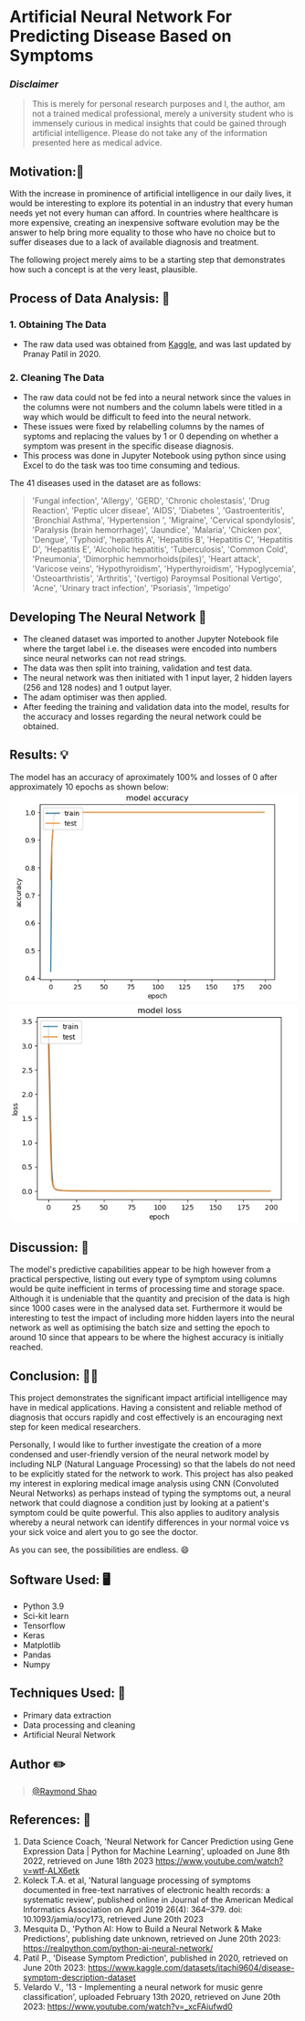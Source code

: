# Artificial Neural Network For Predicting Disease Based on Symptoms

### _Disclaimer_
> This is merely for personal research purposes and I, the author, am not a trained medical professional, merely a university student who is immensely curious in medical insights that could be gained through artificial intelligence. Please do not take any of the information presented here as medical advice.

## Motivation:🤔
With the increase in prominence of artificial intelligence in our daily lives, it would be interesting to explore its potential in an industry that every human needs yet not every human can afford. In countries where healthcare is more expensive, creating an inexpensive software evolution may be the answer to help bring more equality to those who have no choice but to suffer diseases due to a lack of available diagnosis and treatment.

The following project merely aims to be a starting step that demonstrates how such a concept is at the very least, plausible.

## Process of Data Analysis: 🔨

### 1. Obtaining The Data
- The raw data used was obtained from [Kaggle](https://www.fairfieldcity.nsw.gov.au/Home), and was last updated by Pranay Patil in 2020.

### 2. Cleaning The Data
- The raw data could not be fed into a neural network since the values in the columns were not numbers and the column labels were titled in a way which would be difficult to feed into the neural network.
- These issues were fixed by relabelling columns by the names of syptoms and replacing the values by 1 or 0 depending on whether a symptom was present in the specific disease diagnosis.
- This process was done in Jupyter Notebook using python since using Excel to do the task was too time consuming and tedious.

The 41 diseases used in the dataset are as follows:
>'Fungal infection', 'Allergy', 'GERD', 'Chronic cholestasis',
       'Drug Reaction', 'Peptic ulcer diseae', 'AIDS', 'Diabetes ',
       'Gastroenteritis', 'Bronchial Asthma', 'Hypertension ', 'Migraine',
       'Cervical spondylosis', 'Paralysis (brain hemorrhage)', 'Jaundice',
       'Malaria', 'Chicken pox', 'Dengue', 'Typhoid', 'hepatitis A',
       'Hepatitis B', 'Hepatitis C', 'Hepatitis D', 'Hepatitis E',
       'Alcoholic hepatitis', 'Tuberculosis', 'Common Cold', 'Pneumonia',
       'Dimorphic hemmorhoids(piles)', 'Heart attack', 'Varicose veins',
       'Hypothyroidism', 'Hyperthyroidism', 'Hypoglycemia',
       'Osteoarthristis', 'Arthritis',
       '(vertigo) Paroymsal  Positional Vertigo', 'Acne',
       'Urinary tract infection', 'Psoriasis', 'Impetigo'

## Developing The Neural Network 🧠

-  The cleaned dataset was imported to another Jupyter Notebook file where the target label i.e. the diseases were encoded into numbers since neural networks can not read strings.
-  The data was then split into training, validation and test data.
-  The neural network was then initiated with 1 input layer, 2 hidden layers (256 and 128 nodes) and 1 output layer.
-  The adam optimiser was then applied.
-  After feeding the training and validation data into the model, results for the accuracy and losses regarding the neural network could be obtained.

## Results: 💡
The model has an accuracy of aproximately 100% and losses of 0 after approximately 10 epochs as shown below:
![](model_accuracy.jpg) ![](model_losses.jpg)

## Discussion: 📖
The model's predictive capabilities appear to be high however from a practical perspective, listing out every type of symptom using columns would be quite inefficient in terms of processing time and storage space. Although it is undeniable that the quantity and precision of the data is high since 1000 cases were in the analysed data set. Furthermore it would be interesting to test the impact of including more hidden layers into the neural network as well as optimising the batch size and setting the epoch to around 10 since that appears to be where the highest accuracy is initially reached.

## Conclusion: 🧑‍🏫
This project demonstrates the significant impact artificial intelligence may have in medical applications. Having a consistent and reliable method of diagnosis that occurs rapidly and cost effectively is an encouraging next step for keen medical researchers.

Personally, I would like to further investigate the creation of a more condensed and user-friendly version of the neural network model by including NLP (Natural Language Processing) so that the labels do not need to be explicitly stated for the network to work. This project has also peaked my interest in exploring medical image analysis using CNN (Convoluted Neural Networks) as perhaps instead of typing the symptoms out, a neural network that could diagnose a condition just by looking at a patient's symptom could be quite powerful. This also applies to auditory analysis whereby a neural network can identify differences in your normal voice vs your sick voice and alert you to go see the doctor.

As you can see, the possibilities are endless. 😄

## Software Used: 🖥️

- Python 3.9
- Sci-kit learn
- Tensorflow
- Keras
- Matplotlib
- Pandas
- Numpy

## Techniques Used: 🥋

- Primary data extraction
- Data processing and cleaning
- Artificial Neural Network

## Author ✏️
>[@Raymond Shao](https://github.com/rsha0)

## References: 🔗
1. Data Science Coach, 'Neural Network for Cancer Prediction using Gene Expression Data | Python for Machine Learning', uploaded on June 8th 2022, retrieved on June 18th 2023 <https://www.youtube.com/watch?v=wtf-ALX6etk>
2. Koleck T.A. et al, 'Natural language processing of symptoms documented in free-text narratives of electronic health records: a systematic review', published online in Journal of the American Medical Informatics Association on April 2019 26(4): 364–379. doi: 10.1093/jamia/ocy173, retrieved June 20th 2023
3. Mesquita D., 'Python AI: How to Build a Neural Network & Make Predictions', publishing date unknown, retrieved on June 20th 2023: <https://realpython.com/python-ai-neural-network/>
4. Patil P., 'Disease Symptom Prediction', published in 2020, retrieved on June 20th 2023: <https://www.kaggle.com/datasets/itachi9604/disease-symptom-description-dataset>
5. Velardo V., '13 - Implementing a neural network for music genre classification', uploaded February 13th 2020, retrieved on June 20th 2023: <https://www.youtube.com/watch?v=_xcFAiufwd0>







